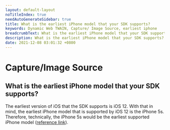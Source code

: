 ```yaml
---
layout: default-layout
noTitleIndex: true
needAutoGenerateSidebar: true
title: What is the earliest iPhone model that your SDK supports?
keywords: Dynamic Web TWAIN, Capture/ Image Source, earliest iphone
breadcrumbText: What is the earliest iPhone model that your SDK supports?
description: What is the earliest iPhone model that your SDK supports?
date: 2021-12-08 03:01:32 +0800
---
```


# Capture/Image Source

## What is the earliest iPhone model that your SDK supports?

The earliest version of iOS that the SDK supports is iOS 12. With that in mind, the earliest iPhone model that is supported by iOS 12 is the iPhone 5s. Therefore, technically, the iPhone 5s would be the earliest supported iPhone model (<a href="https://en.wikipedia.org/wiki/IOS_12#iPhone" target="_blank">reference link</a>).

